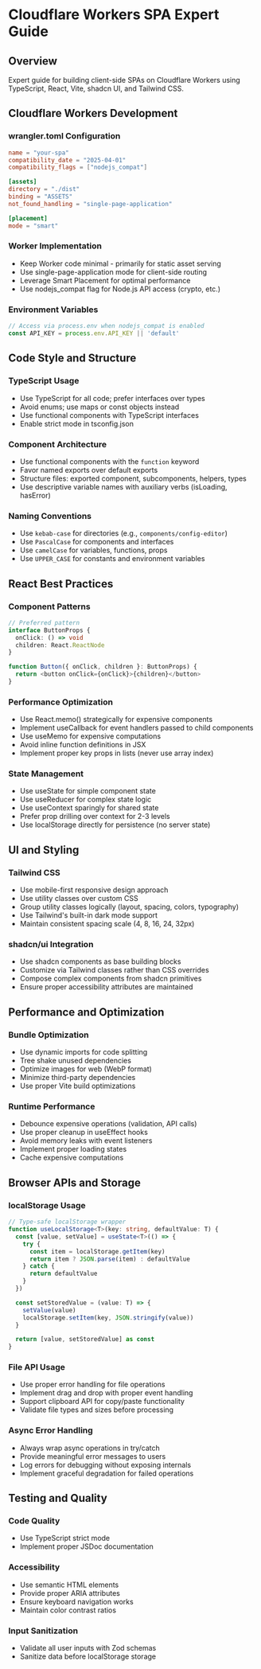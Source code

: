 # Cloudflare Workers SPA Expert Guide

## Overview
Expert guide for building client-side SPAs on Cloudflare Workers using TypeScript, React, Vite, shadcn UI, and Tailwind CSS.

## Cloudflare Workers Development

### wrangler.toml Configuration
```toml
name = "your-spa"
compatibility_date = "2025-04-01" 
compatibility_flags = ["nodejs_compat"]

[assets]
directory = "./dist"
binding = "ASSETS"
not_found_handling = "single-page-application"

[placement]
mode = "smart"
```

### Worker Implementation
- Keep Worker code minimal - primarily for static asset serving
- Use single-page-application mode for client-side routing
- Leverage Smart Placement for optimal performance
- Use nodejs_compat flag for Node.js API access (crypto, etc.)

### Environment Variables
```typescript
// Access via process.env when nodejs_compat is enabled
const API_KEY = process.env.API_KEY || 'default'
```

## Code Style and Structure

### TypeScript Usage
- Use TypeScript for all code; prefer interfaces over types
- Avoid enums; use maps or const objects instead
- Use functional components with TypeScript interfaces
- Enable strict mode in tsconfig.json

### Component Architecture
- Use functional components with the `function` keyword
- Favor named exports over default exports
- Structure files: exported component, subcomponents, helpers, types
- Use descriptive variable names with auxiliary verbs (isLoading, hasError)

### Naming Conventions
- Use `kebab-case` for directories (e.g., `components/config-editor`)
- Use `PascalCase` for components and interfaces
- Use `camelCase` for variables, functions, props
- Use `UPPER_CASE` for constants and environment variables

## React Best Practices

### Component Patterns
```typescript
// Preferred pattern
interface ButtonProps {
  onClick: () => void
  children: React.ReactNode
}

function Button({ onClick, children }: ButtonProps) {
  return <button onClick={onClick}>{children}</button>
}
```

### Performance Optimization
- Use React.memo() strategically for expensive components
- Implement useCallback for event handlers passed to child components
- Use useMemo for expensive computations
- Avoid inline function definitions in JSX
- Implement proper key props in lists (never use array index)

### State Management
- Use useState for simple component state
- Use useReducer for complex state logic
- Use useContext sparingly for shared state
- Prefer prop drilling over context for 2-3 levels
- Use localStorage directly for persistence (no server state)

## UI and Styling

### Tailwind CSS
- Use mobile-first responsive design approach
- Use utility classes over custom CSS
- Group utility classes logically (layout, spacing, colors, typography)
- Use Tailwind's built-in dark mode support
- Maintain consistent spacing scale (4, 8, 16, 24, 32px)

### shadcn/ui Integration
- Use shadcn components as base building blocks
- Customize via Tailwind classes rather than CSS overrides
- Compose complex components from shadcn primitives
- Ensure proper accessibility attributes are maintained

## Performance and Optimization

### Bundle Optimization
- Use dynamic imports for code splitting
- Tree shake unused dependencies
- Optimize images for web (WebP format)
- Minimize third-party dependencies
- Use proper Vite build optimizations

### Runtime Performance
- Debounce expensive operations (validation, API calls)
- Use proper cleanup in useEffect hooks
- Avoid memory leaks with event listeners
- Implement proper loading states
- Cache expensive computations

## Browser APIs and Storage

### localStorage Usage
```typescript
// Type-safe localStorage wrapper
function useLocalStorage<T>(key: string, defaultValue: T) {
  const [value, setValue] = useState<T>(() => {
    try {
      const item = localStorage.getItem(key)
      return item ? JSON.parse(item) : defaultValue
    } catch {
      return defaultValue
    }
  })

  const setStoredValue = (value: T) => {
    setValue(value)
    localStorage.setItem(key, JSON.stringify(value))
  }

  return [value, setStoredValue] as const
}
```

### File API Usage
- Use proper error handling for file operations
- Implement drag and drop with proper event handling
- Support clipboard API for copy/paste functionality
- Validate file types and sizes before processing

### Async Error Handling
- Always wrap async operations in try/catch
- Provide meaningful error messages to users
- Log errors for debugging without exposing internals
- Implement graceful degradation for failed operations

## Testing and Quality

### Code Quality
- Use TypeScript strict mode
- Implement proper JSDoc documentation

### Accessibility
- Use semantic HTML elements
- Provide proper ARIA attributes
- Ensure keyboard navigation works
- Maintain color contrast ratios


### Input Sanitization
- Validate all user inputs with Zod schemas
- Sanitize data before localStorage storage
